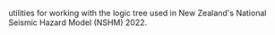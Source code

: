 utilities for working with the logic tree used in New Zealand's National Seismic Hazard Model (NSHM) 2022.
